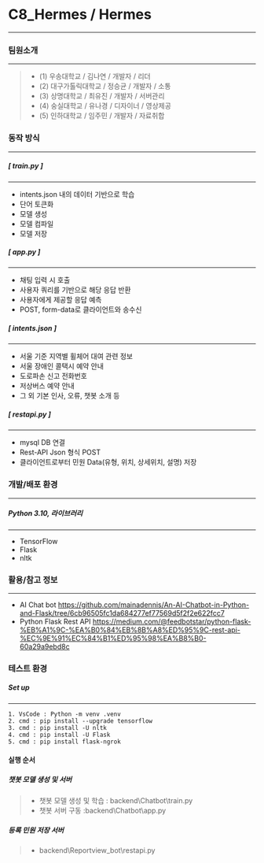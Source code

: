 # C8_Hermes / Hermes
------------
### 팀원소개
------------
> + (1) 우송대학교 / 김나연 / 개발자 / 리더
> + (2) 대구가톨릭대학교 / 정승균 / 개발자 / 소통
> + (3) 상명대학교 / 최유진 / 개발자 / 서버관리
> + (4) 숭실대학교 / 유나경 / 디자이너 / 영상제공
> + (5) 인하대학교 / 임주민 / 개발자 / 자료취합
### 동작 방식
------------
  ##### [ train.py ]
------------
   * intents.json 내의 데이터 기반으로 학습
   * 단어 토큰화
   * 모델 생성
   * 모델 컴파일
   * 모델 저장
  ##### [ app.py ]
------------
   * 채팅 입력 시 호출
   * 사용자 쿼리를 기반으로 해당 응답 반환
   * 사용자에게 제공할 응답 예측
   * POST, form-data로 클라이언트와 송수신
  ##### [ intents.json ]
------------
   * 서울 기준 지역별 휠체어 대여 관련 정보
   * 서울 장애인 콜택시 예약 안내
   * 도로파손 신고 전화번호
   * 저상버스 예약 안내
   * 그 외 기본 인사, 오류, 챗봇 소개 등
  ##### [ restapi.py ]
------------
   * mysql DB 연결
   * Rest-API Json 형식 POST
   * 클라이언트로부터 민원 Data(유형, 위치, 상세위치, 설명) 저장
### 개발/배포 환경
------------
  ##### Python 3.10, 라이브러리
------------
  * TensorFlow
  * Flask
  * nltk
### 활용/참고 정보
------------
+ AI Chat bot
https://github.com/mainadennis/An-AI-Chatbot-in-Python-and-Flask/tree/6cb96505fc1da684277ef77569d5f2f2e622fcc7
+ Python Flask Rest API
https://medium.com/@feedbotstar/python-flask-%EB%A1%9C-%EA%B0%84%EB%8B%A8%ED%95%9C-rest-api-%EC%9E%91%EC%84%B1%ED%95%98%EA%B8%B0-60a29a9ebd8c
### 테스트 환경
  ##### Set up
------------
```
1. VsCode : Python -m venv .venv
2. cmd : pip install --upgrade tensorflow
3. cmd : pip install -U nltk
4. cmd : pip install -U Flask
5. cmd : pip install flask-ngrok
```
#### 실행 순서
  ##### 챗봇 모델 생성 및 서버
  > * 챗봇 모델 생성 및 학습 : backend\Chatbot\train.py
  > * 챗봇 서버 구동 :backend\Chatbot\app.py
  ##### 등록 민원 저장 서버
  > * backend\Reportview_bot\restapi.py
